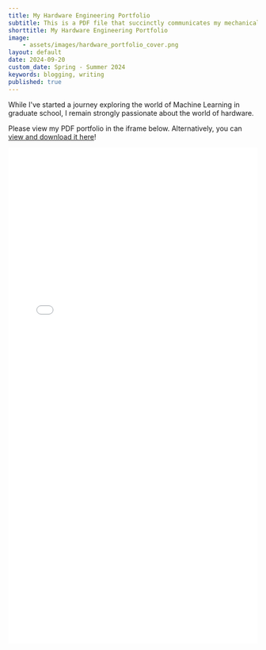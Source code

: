 ```yaml
---
title: My Hardware Engineering Portfolio 
subtitle: This is a PDF file that succinctly communicates my mechanical + robotics hardware portfolio
shorttitle: My Hardware Engineering Portfolio
image: 
    - assets/images/hardware_portfolio_cover.png
layout: default
date: 2024-09-20
custom_date: Spring - Summer 2024
keywords: blogging, writing
published: true
---
```


While I've started a journey exploring the world of Machine Learning in graduate school, I remain strongly passionate about the world of hardware.

<p>Please view my PDF portfolio in the iframe below. Alternatively, you can <a href="/assets/pdf/Owen_hardware_portfolio.pdf#zoom=75" target="_blank" rel="noopener noreferrer">view and download it here</a>!</p>

<iframe src="/assets/pdf/Owen_hardware_portfolio.pdf#zoom=75" width="100%" height="1000px" style="border: none;">
  This browser does not support PDFs. Please download the PDF to view it:
  <a href="/assets/pdf/Owen_hardware_portfolio.pdf" download>Download PDF</a>
</iframe>


